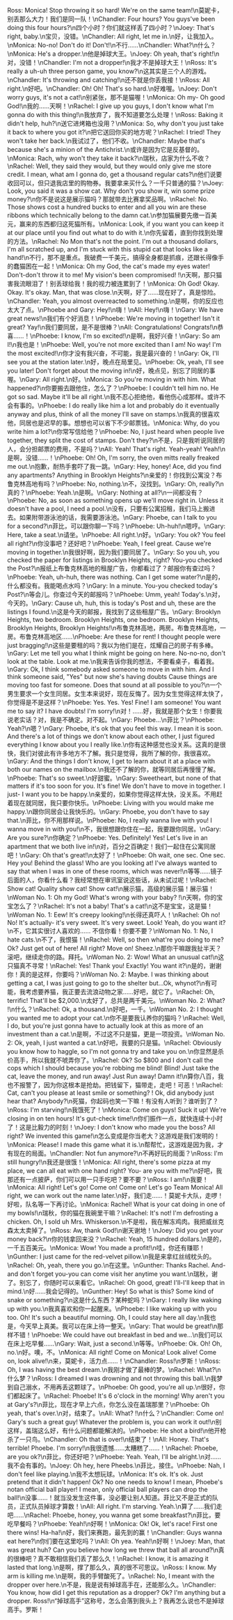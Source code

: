 Ross: Monica! Stop throwing it so hard! We're on the same team!\n莫妮卡，别丢那么大力！我们是同一队！\nChandler: Four hours? You guys've been doing this four hours?\n四个小时？你们就这样丢了四小时？\nJoey: That's right, baby.\n宝贝，没错。\nChandler: All right, let me in.\n好，让我加入。\nMonica: No-no! Don't do it! Don't!\n不行……\nChandler: What?\n什么？\nMonica: He's a dropper.\n他是掉球大王。\nJoey: Oh yeah, that's right!\n对，没错！\nChandler: I'm not a dropper!\n我才不是掉球大王！\nRoss: It's really a uh-uh three person game, you know?\n这其实是三个人的游戏。\nChandler: It's throwing and catching!\n还不就是你丢我接！\nRoss: All right.\n好吧。\nChandler: Oh! Oh! That's so hard.\n好难喔。\nJoey: Don't worry guys, it's not a cat!\n别紧张，那不是猫喔！\nMonica: Oh my- Oh good God!\n我的……天啊！\nRachel: I give up you guys, I don't know what I'm gonna do with this thing!\n我放弃了，我不知道要怎么处理！\nRoss: Baking it didn't help, huh?\n送它进烤箱也没用？\nMonica: So, why don't you just take it back to where you got it?\n把它送回你买的地方呢？\nRachel: I tried! They won't take her back.\n我试过了，他们不收。\nChandler: Maybe that's because she's a minion of the Antichrist.\n或许是因为它是反基督的。\nMonica: Rach, why won't they take it back?\n瑞秋，店家为什么不收？\nRachel: Well, they said they would, but they would only give me store credit. I mean, what am I gonna do, get a thousand regular cats?\n他们说要收回可以，但只退我店里的购物券。我要拿来买什么？一千只普通的猫？\nJoey: Look, you said it was a show cat. Why don't you show it, win some prize money?\n你不是说这是展示猫吗？那就带去比赛拿奖品啊。\nRachel: No. Those shows cost a hundred bucks to enter and all you win are these ribbons which technically belong to the damn cat.\n参加猫展要先缴一百美元，赢来的东西都归这死猫所有。\nMonica: Look, if you want you can keep it at our place until you find out what to do with it.\n你先留着，直到你找到处理的方法。\nRachel: No Mon that's not the point. I'm out a thousand dollars, I'm all scratched up, and I'm stuck with this stupid cat that looks like a hand!\n不行，那不是重点。我破费一千美元，搞得全身都是抓痕，还跟长得像手的蠢猫困在一起！\nMonica: Oh my God, the cat's made my eyes water! Don't-don't throw it to me! My vision's been compromised! !\n天啊，那只猫害我流眼泪了！别丢球给我！我的视力被连累到了！\nMonica: Oh God! Okay. Okay. It's okay. Man, that was close.\n天啊，好了……现在好了，真是惊险。\nChandler: Yeah, you almost overreacted to something.\n是啊，你的反应也太大了点。\nPhoebe and Gary: Hey!\n嗨！\nAll: Hey!\n嗨！\nGary: We have great news!\n我们有个好消息！\nPhoebe: We're moving in together! Isn't it great? Yay!\n我们要同居，是不是很棒？\nAll: Congratulations! Congrats!\n恭喜……！\nPhoebe: I know, I'm so excited!\n是啊，我好兴奋！\nGary: So am I!\n我也是！\nPhoebe: Well, you're not more excited than I am! No way! I'm the most excited!\n你才没有我兴奋，不可能，我是最兴奋的！\nGary: Ok, I'll see you at the station later.\n好，晚点在局里见。\nPhoebe: Ok, yeah, I'll see you later! Don't forget about the moving in!\n好，晚点见，别忘了同居的事喔。\nGary: All right.\n好。\nMonica: So you're moving in with him. What happened?\n你要搬去跟他住，怎么了？\nPhoebe: I couldn't tell him no. He got so sad. Maybe it'll be all right.\n我不忍心拒绝他，看他伤心成那样。或许不会有事的。\nPhoebe: I do really like him a lot and probably do it eventually anyway and plus, think of all the money I'll save on stamps.\n我真的很喜欢他，同居也是迟早的事。想想也可以省下不少邮票钱。\nMonica: Why, do you write him a lot?\n你常写信给他？\nPhoebe: No, I just heard when people live together, they split the cost of stamps. Don't they?\n不是，只是我听说同居的人，会分担邮票的费用，不是吗？\nAll: Yeah! That's right. Yeah-yeah! Yeah!\n是啊，没错……！\nPhoebe: Oh! Oh, I'm sorry, the oven mitts really freaked me out.\n抱歉，耐热手套吓了我一跳。\nGary: Hey, honey! Ace, did you find any apartments? Anything in Brooklyn Heights?\n亲爱的！你找到公寓没？布鲁克林高地有吗？\nPhoebe: No, nothing.\n不，没找到。\nGary: Oh, really?\n真的？\nPhoebe: Yeah.\n是啊。\nGary: Nothing at all?\n一间都没有？\nPhoebe: No, as soon as something opens up we'll move right in. Unless it doesn't have a pool, I need a pool.\n没有，只要有公寓招租，我们马上搬进去。如果附带游泳池的话，我需要游泳池。\nGary: Phoebe, can I talk to you for a second?\n菲比，可以跟你聊一下吗？\nPhoebe: Uh-huh!\n嗯哼。\nGary: Here, take a seat.\n请坐。\nPhoebe: All right.\n好。\nGary: You ok? You feel all right?\n你没事吧？还好吧？\nPhoebe: Yeah, I feel great. Cause we're moving in together.\n我很好啊，因为我们要同居了。\nGary: So you uh, you checked the paper for listings in Brooklyn Heights, right? You-you checked the Post?\n报纸上布鲁克林高地的租屋广告，你都看过了？邮报你有查过吗？\nPhoebe: Yeah, uh-huh, there was nothing. Can I get some water?\n是的，什么都没有。我能喝点水吗？\nGary: In a minute. You-you checked today's Post?\n等会儿。你查过今天的邮报吗？\nPhoebe: Umm, yeah! Today's.\n对，今天的。\nGary: Cause uh, huh, this is today's Post and uh, these are the listings I found.\n这是今天的邮报，我找到了这些租屋广告。\nGary: Brooklyn Heights, two bedroom. Brooklyn Heights, one bedroom. Brooklyn Heights, Brooklyn Heights, Brooklyn Heights!\n布鲁克林高地，两房。布鲁克林高地，一房。布鲁克林高地区……\nPhoebe: Are these for rent! I thought people were just bragging!\n这些是要租的吗？我以为他们是在，炫耀自己的房子有多棒。\nGary: Let me tell you what I think might be going on here. No-no-no, don't look at the table. Look at me.\n我来告诉你我的想法，不要看桌子，看着我。\nGary: Ok, I think somebody asked someone to move in with him. And I think someone said, "Yes" but now she's having doubts Cause things are moving too fast for someone. Does that sound at all possible to you?\n一个男生要求一个女生同居。女生本来说好，现在反悔了。因为女生觉得这样太快了，你觉得是不是这样？\nPhoebe: Yes. Yes. Yes! Fine! I am someone! You want me to say it? I have doubts! I'm sorry!\n对！……好，我就是那个女生！你要我说老实话？对，我是不确定。对不起。\nGary: Phoebe...\n菲比？\nPhoebe: Yeah?\n嗯？\nGary: Phoebe, it's ok that you feel this way. I mean it is soon. And there's a lot of things we don't know about each other, I just figured everything I know about you I really like.\n你有这种感觉也没关系。这真的是很快，我们对彼此有许多地方不了解。我只是觉得，我所了解的你，我很喜欢。\nGary: And the things I don't know, I get to learn about it at a place with both our names on the mailbox.\n我还不了解的你，就等同居后再慢慢了解。\nPhoebe: That's so sweet.\n好甜蜜。\nGary: Sweetheart, but none of that matters if it's too soon for you. It's fine! We don't have to move in together. I just- I want you to be happy.\n亲爱的，如果你觉得这样太快，没关系。不用赶着现在就同居，我只要你快乐。\nPhoebe: Living with you would make me happy.\n跟你同居会让我快乐的。\nGary: Phoebe, you don't have to say that.\n菲比，你不用那样说。\nPhoebe: No, I really wanna live with you! I wanna move in with you!\n不，我很想跟你住在一起，我要跟你同居。\nGary: Are you sure?\n你确定？\nPhoebe: Yes. Definitely! Yes! Let's live in an apartment that we both live in!\n对，百分之百确定！我们一起住在公寓同居吧！\nGary: Oh that's great!\n太好了！\nPhoebe: Oh wait, one sec. One sec. Hey you! Behind the glass! Who are you looking at! I've always wanted to say that when I was in one of these rooms, which was never!\n等等……镜子后面的人，你看什么看？我经常想在审讯室说这些话，从未试过呢！\nRachel: Show cat! Quality show cat! Show cat!\n展示猫，高级的展示猫！展示猫！\nWoman No. 1: Oh my God! What's wrong with your baby? !\n天啊，你的宝宝怎么了？\nRachel: It's not a baby! That's a cat!\n这不是宝宝，这是猫！\nWoman No. 1: Eew! It's creepy looking!\n长得还真吓人！\nRachel: Oh no! No! It's actually- it's very sweet. It's very sweet. Look! Yeah, do you want it?\n不，它其实很讨人喜欢的…… 不信你看！你要不要？\nWoman No. 1: No, I hate cats.\n不了，我恨猫！\nRachel: Well, so then what're you doing to me? Ok? Just get out of here! All right? Move on! Sheez.\n那你干嘛跟我扯半天？滚吧，继续走你的路。拜托。\nWoman No. 2: Wow! What an unusual cat!\n这只猫真不寻常！\nRachel: Yes! Thank you! Exactly! You want it?\n是的，谢谢你！真的是这样，你要吗？\nWoman No. 2: Maybe. I was thinking about getting a cat, I was just going to go to the shelter but...Ok, whynot?\n有可能，我考虑要养猫，我正要去流浪动物之家……好吧，就它了。\nRachel: Oh, terrific! That'll be $2,000.\n太好了，总共是两千美元。\nWoman No. 2: What? !\n什么？\nRachel: Ok, a thousand.\n好吧，一千。\nWoman No. 2: I thought you wanted me to adopt your cat.\n你不是要我认养你的猫吗？\nRachel: Well, I do, but you're just gonna have to actually look at this as more of an investment than a cat.\n是啊，不过这不只是猫，更是一项投资。\nWoman No. 2: Ok, yeah, I just wanted a cat.\n好吧，我要的只是猫。\nRachel: Obviously you know how to haggle, so I'm not gonna try and take you on.\n你显然是杀价高手，所以我就不唬弄你了。\nRachel: Ok? So $800 and I don't call the cops which I should because you're robbing me blind! Blind! Just take the cat, leave the money, and run away! Just Run away! Damn it!\n算你八百，我也不报警了，因为你这根本是抢劫。把钱留下，猫带走，走吧！可恶！\nRachel: Cat, can't you please at least smile or something? ! Ok, did anybody just hear that? Anybody?\n死猫，你起码也笑一下嘛！有没有人听到？谁听到了？\nRoss: I'm starving!\n我饿死了！\nMonica: Come on guys! Suck it up! We're closing in on ten hours! It's gut-check time!\n你们振作一点，就快连续十小时了！这是比毅力的时刻！\nJoey: I don't know who made you the boss? All right? We invented this game!\n怎么变成是你当老大？这游戏是我们发明的！\nMonica: Please! I made this game what it is.\n帮帮忙，这游戏是因为我，才有现在的局面。\nChandler: Not fun anymore?\n不再好玩的局面？\nRoss: I'm still hungry!\n我还是很饿！\nMonica: All right, there's some pizza at my place, we can all eat with one hand right? You- are you with me?\n好吧，我那还有一点披萨，你们可以用一只手吃吧？要不要？\nRoss: I am!\n我要！\nMonica: All right! Let's go! Come on! Come on! Let's go Team Monica! All right, we can work out the name later.\n好，我们走……！莫妮卡大队，走啰！好啦，队名等一下再讨论。\nMonica: Rachel! What is your cat doing in one of my bowls!\n瑞秋，你的猫在我碗里干嘛？\nRachel: It's not! I'm defrosting a chicken. Oh, I sold uh Mrs. Whiskerson.\n不是啦，我在解冻鸡肉。我把威丝克森太太卖掉了。\nRoss: Aw, thank God!\n谢天谢地！\nJoey: Did you get your money back?\n你的钱拿回来没？\nRachel: Yeah, 15 hundred dollars.\n是的，一千五百美元。\nMonica: Wow! You made a profit!\n哇，你还有赚耶！\nGunther: I just came for the red-velvet pillow.\n我是来拿红丝绒枕头的。\nRachel: Oh, yeah, there you go.\n在这里。\nGunther: Thanks Rachel. And-and don't forget you-you can come visit her anytime you want.\n瑞秋，谢了。别忘了，你随时可以来看它。\nRachel: Oh good, great! I'll-I'll keep that in mind.\n好……我会记得的。\nGunther: Hey! So what is this? Some kind of snake or something?\n这是什么东西？某种蛇吗？\nGary: I really like waking up with you.\n我真喜欢和你一起醒来。\nPhoebe: I like waking up with you too. Oh! It's such a beautiful morning. Oh, I could stay here all day.\n我也是，今天早上真美。我可以在床上待一整天。\nGary: That would be great!\n那样不错！\nPhoebe: We could have out breakfast in bed and we...\n我们可以在床上吃早餐……\nGary: Wait, just a second.\n等等。\nPhoebe: Ok. Oh! Oh, no.\n好。噢，不。\nMonica: All right! Come on Monica! Look alive! Come on, look alive!\n来，莫妮卡，活力点……！\nChandler: Ross!\n罗斯！\nRoss: Oh, I was having the best dream.\n我刚才做了最棒的梦。\nRachel: What?\n什么梦？\nRoss: I dreamed I was drowning and not throwing this ball.\n我梦到自己溺水，不用再丢这颗球了。\nPhoebe: Oh good, you're all up.\n很好，你们都起床了。\nRachel: Phoebe! It's 6 o'clock in the morning! Why aren't you at Gary's?\n菲比，现在才早上六点，你怎么没在盖瑞那里？\nPhoebe: Oh yeah, that's over.\n对，结束了。\nAll: What? !\n什么？\nChandler: Come on! Gary's such a great guy! Whatever the problem is, you can work it out!\n别这样，盖瑞这么好，有什么问题都能解决的。\nPhoebe: He shot a bird!\n他开枪杀了一只鸟。\nChandler: Oh that is over!\n结束了！\nAll: Honey. That's terrible! Phoebe. I'm sorry!\n我很遗憾……太糟糕了……！\nRachel: Phoebe, are you ok?\n菲比，你还好吧？\nPhoebe: Yeah. Yeah, I'll be alright.\n对……我不会有事的。\nJoey: Oh hey, here Pheebs.\n菲比，接住。\nPhoebe: Nah, I don't feel like playing.\n我不太想玩球。\nMonica: It's ok. It's ok. Just pretend that it didn't happen! Ok? No one needs to know! I mean, Phoebe's notan official ball player! I mean, only official ball players can drop the ball!\n没事……！就当没发生这件事，没必要让别人知道。菲比又不是正式的队员，正式队员掉球才算数！\nAll: All right. I'm starving. Yeah.\n算了……我们走吧……\nRachel: Phoebe, honey, you wanna get some breakfast?\n菲比，要吃早餐吗？\nPhoebe: Yeah!\n好啊！\nMonica: Ok! Ok, let's race! First one there wins! Ha-ha!\n好，我们来赛跑，最先到的赢！\nChandler: Guys wanna eat here?\n你们要在这里吃吗？\nAll: Oh yea. Yeah!\n好啊！\nJoey: Man, that was great huh? Can you believe how long we threw that ball all around?\n真的很棒吧？真不敢相信我们丢了那么久！\nRachel: I know, it is amazing it lasted that long.\n是啊，撑了那么久，真的很不可思议。\nRoss: I know. My arm is killing me.\n是啊，我的手臂酸死了。\nRachel: No, I meant with the dropper over here.\n不是，我是说有掉球高手在，还能那么久。\nChandler: You know, how did I get this reputation as a dropper? Ok? I'm anything but a dropper. Ross!\n“掉球高手”这称号，怎么会落到我头上？我再怎么说也不是掉球高手。罗斯！
        
